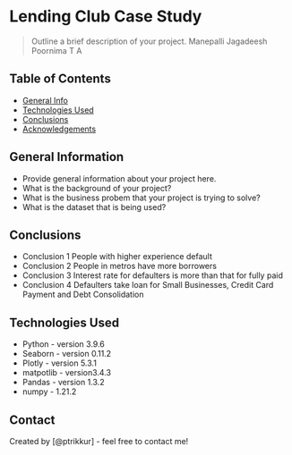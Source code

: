 # Lending Club Case Study
> Outline a brief description of your project.
> Manepalli Jagadeesh
> Poornima T A


## Table of Contents
* [General Info](#general-information)
* [Technologies Used](#technologies-used)
* [Conclusions](#conclusions)
* [Acknowledgements](#acknowledgements)

<!-- You can include any other section that is pertinent to your problem -->

## General Information
- Provide general information about your project here.
- What is the background of your project?
- What is the business probem that your project is trying to solve?
- What is the dataset that is being used?


## Conclusions
- Conclusion 1 People with higher experience default
- Conclusion 2 People in metros have more borrowers
- Conclusion 3 Interest rate for defaulters is more than that for fully paid
- Conclusion 4 Defaulters take loan for Small Businesses, Credit Card Payment and Debt Consolidation
 
## Technologies Used
- Python - version 3.9.6
- Seaborn - version 0.11.2
- Plotly - version 5.3.1
- matpotlib - version3.4.3
- Pandas - version 1.3.2
- numpy - 1.21.2




## Contact
Created by [@ptrikkur] - feel free to contact me!


